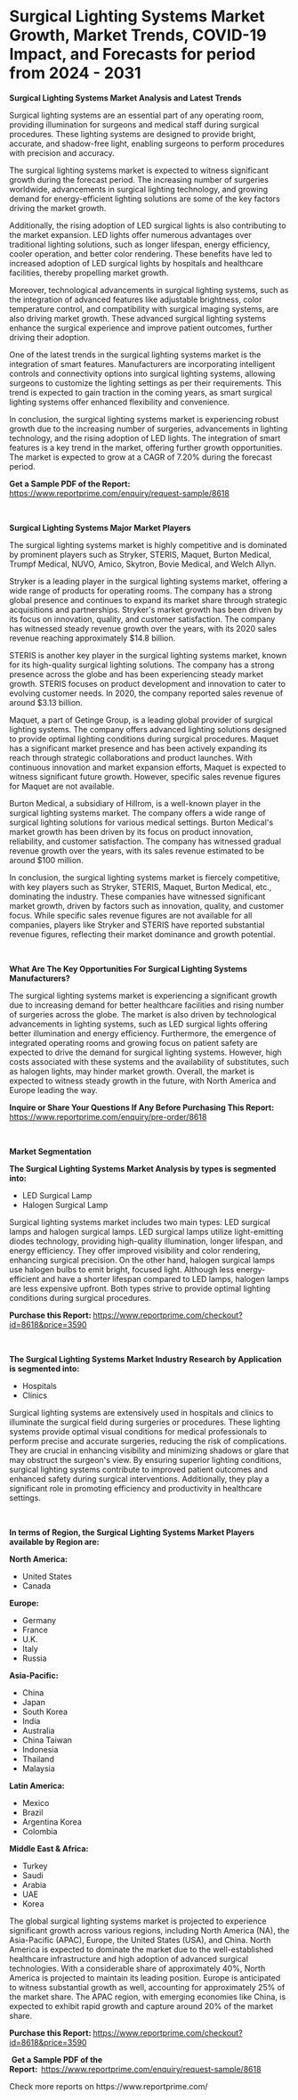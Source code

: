 <p><h1>Surgical Lighting Systems Market Growth, Market Trends, COVID-19 Impact, and Forecasts for period from 2024 - 2031</h1></p><p><strong>Surgical Lighting Systems Market Analysis and Latest Trends</strong></p>
<p><p>Surgical lighting systems are an essential part of any operating room, providing illumination for surgeons and medical staff during surgical procedures. These lighting systems are designed to provide bright, accurate, and shadow-free light, enabling surgeons to perform procedures with precision and accuracy.</p><p>The surgical lighting systems market is expected to witness significant growth during the forecast period. The increasing number of surgeries worldwide, advancements in surgical lighting technology, and growing demand for energy-efficient lighting solutions are some of the key factors driving the market growth.</p><p>Additionally, the rising adoption of LED surgical lights is also contributing to the market expansion. LED lights offer numerous advantages over traditional lighting solutions, such as longer lifespan, energy efficiency, cooler operation, and better color rendering. These benefits have led to increased adoption of LED surgical lights by hospitals and healthcare facilities, thereby propelling market growth.</p><p>Moreover, technological advancements in surgical lighting systems, such as the integration of advanced features like adjustable brightness, color temperature control, and compatibility with surgical imaging systems, are also driving market growth. These advanced surgical lighting systems enhance the surgical experience and improve patient outcomes, further driving their adoption.</p><p>One of the latest trends in the surgical lighting systems market is the integration of smart features. Manufacturers are incorporating intelligent controls and connectivity options into surgical lighting systems, allowing surgeons to customize the lighting settings as per their requirements. This trend is expected to gain traction in the coming years, as smart surgical lighting systems offer enhanced flexibility and convenience.</p><p>In conclusion, the surgical lighting systems market is experiencing robust growth due to the increasing number of surgeries, advancements in lighting technology, and the rising adoption of LED lights. The integration of smart features is a key trend in the market, offering further growth opportunities. The market is expected to grow at a CAGR of 7.20% during the forecast period.</p></p>
<p><strong>Get a Sample PDF of the Report:&nbsp;</strong> <a href="https://www.reportprime.com/enquiry/request-sample/8618">https://www.reportprime.com/enquiry/request-sample/8618</a></p>
<p>&nbsp;</p>
<p><strong>Surgical Lighting Systems Major Market Players</strong></p>
<p><p>The surgical lighting systems market is highly competitive and is dominated by prominent players such as Stryker, STERIS, Maquet, Burton Medical, Trumpf Medical, NUVO, Amico, Skytron, Bovie Medical, and Welch Allyn.</p><p>Stryker is a leading player in the surgical lighting systems market, offering a wide range of products for operating rooms. The company has a strong global presence and continues to expand its market share through strategic acquisitions and partnerships. Stryker's market growth has been driven by its focus on innovation, quality, and customer satisfaction. The company has witnessed steady revenue growth over the years, with its 2020 sales revenue reaching approximately $14.8 billion.</p><p>STERIS is another key player in the surgical lighting systems market, known for its high-quality surgical lighting solutions. The company has a strong presence across the globe and has been experiencing steady market growth. STERIS focuses on product development and innovation to cater to evolving customer needs. In 2020, the company reported sales revenue of around $3.13 billion.</p><p>Maquet, a part of Getinge Group, is a leading global provider of surgical lighting systems. The company offers advanced lighting solutions designed to provide optimal lighting conditions during surgical procedures. Maquet has a significant market presence and has been actively expanding its reach through strategic collaborations and product launches. With continuous innovation and market expansion efforts, Maquet is expected to witness significant future growth. However, specific sales revenue figures for Maquet are not available.</p><p>Burton Medical, a subsidiary of Hillrom, is a well-known player in the surgical lighting systems market. The company offers a wide range of surgical lighting solutions for various medical settings. Burton Medical's market growth has been driven by its focus on product innovation, reliability, and customer satisfaction. The company has witnessed gradual revenue growth over the years, with its sales revenue estimated to be around $100 million.</p><p>In conclusion, the surgical lighting systems market is fiercely competitive, with key players such as Stryker, STERIS, Maquet, Burton Medical, etc., dominating the industry. These companies have witnessed significant market growth, driven by factors such as innovation, quality, and customer focus. While specific sales revenue figures are not available for all companies, players like Stryker and STERIS have reported substantial revenue figures, reflecting their market dominance and growth potential.</p></p>
<p>&nbsp;</p>
<p><strong>What Are The Key Opportunities For Surgical Lighting Systems Manufacturers?</strong></p>
<p><p>The surgical lighting systems market is experiencing a significant growth due to increasing demand for better healthcare facilities and rising number of surgeries across the globe. The market is also driven by technological advancements in lighting systems, such as LED surgical lights offering better illumination and energy efficiency. Furthermore, the emergence of integrated operating rooms and growing focus on patient safety are expected to drive the demand for surgical lighting systems. However, high costs associated with these systems and the availability of substitutes, such as halogen lights, may hinder market growth. Overall, the market is expected to witness steady growth in the future, with North America and Europe leading the way.</p></p>
<p><strong>Inquire or Share Your Questions If Any Before Purchasing This Report:</strong> <a href="https://www.reportprime.com/enquiry/pre-order/8618">https://www.reportprime.com/enquiry/pre-order/8618</a></p>
<p>&nbsp;</p>
<p><strong>Market Segmentation</strong></p>
<p><strong>The Surgical Lighting Systems Market Analysis by types is segmented into:</strong></p>
<p><ul><li>LED Surgical Lamp</li><li>Halogen Surgical Lamp</li></ul></p>
<p><p>Surgical lighting systems market includes two main types: LED surgical lamps and halogen surgical lamps. LED surgical lamps utilize light-emitting diodes technology, providing high-quality illumination, longer lifespan, and energy efficiency. They offer improved visibility and color rendering, enhancing surgical precision. On the other hand, halogen surgical lamps use halogen bulbs to emit bright, focused light. Although less energy-efficient and have a shorter lifespan compared to LED lamps, halogen lamps are less expensive upfront. Both types strive to provide optimal lighting conditions during surgical procedures.</p></p>
<p><strong>Purchase this Report:&nbsp;</strong><a href="https://www.reportprime.com/checkout?id=8618&price=3590">https://www.reportprime.com/checkout?id=8618&price=3590</a></p>
<p>&nbsp;</p>
<p><strong>The Surgical Lighting Systems Market Industry Research by Application is segmented into:</strong></p>
<p><ul><li>Hospitals</li><li>Clinics</li></ul></p>
<p><p>Surgical lighting systems are extensively used in hospitals and clinics to illuminate the surgical field during surgeries or procedures. These lighting systems provide optimal visual conditions for medical professionals to perform precise and accurate surgeries, reducing the risk of complications. They are crucial in enhancing visibility and minimizing shadows or glare that may obstruct the surgeon's view. By ensuring superior lighting conditions, surgical lighting systems contribute to improved patient outcomes and enhanced safety during surgical interventions. Additionally, they play a significant role in promoting efficiency and productivity in healthcare settings.</p></p>
<p>&nbsp;</p>
<p><strong>In terms of Region, the Surgical Lighting Systems Market Players available by Region are:</strong></p>
<p>
    <p> <strong> North America: </strong>
        <ul>
            <li>United States</li>
            <li>Canada</li>
        </ul>
        </p> 
    <p> <strong> Europe: </strong>
        <ul>
            <li>Germany</li>
            <li>France</li>
            <li>U.K.</li>
            <li>Italy</li>
            <li>Russia</li>
        </ul>
        </p> 
    <p> <strong> Asia-Pacific: </strong>
        <ul>
            <li>China</li>
            <li>Japan</li>
            <li>South Korea</li>
            <li>India</li>
            <li>Australia</li>
            <li>China Taiwan</li>
            <li>Indonesia</li>
            <li>Thailand</li>
            <li>Malaysia</li>
        </ul>
        </p> 
    <p> <strong> Latin America: </strong>
        <ul>
            <li>Mexico</li>
            <li>Brazil</li>
            <li>Argentina Korea</li>
            <li>Colombia</li>
        </ul>
        </p> 
    <p> <strong> Middle East & Africa: </strong>
        <ul>
            <li>Turkey</li>
            <li>Saudi</li>
            <li>Arabia</li>
            <li>UAE</li>
            <li>Korea</li>
        </ul>
    </p>
    </p>
<p><p>The global surgical lighting systems market is projected to experience significant growth across various regions, including North America (NA), the Asia-Pacific (APAC), Europe, the United States (USA), and China. North America is expected to dominate the market due to the well-established healthcare infrastructure and high adoption of advanced surgical technologies. With a considerable share of approximately 40%, North America is projected to maintain its leading position. Europe is anticipated to witness substantial growth as well, accounting for approximately 25% of the market share. The APAC region, with emerging economies like China, is expected to exhibit rapid growth and capture around 20% of the market share.</p></p>
<p><strong>Purchase this Report: </strong><a href="https://www.reportprime.com/checkout?id=8618&price=3590">https://www.reportprime.com/checkout?id=8618&price=3590</a></p>
<p>&nbsp;<strong>Get a Sample PDF of the Report:&nbsp;&nbsp;</strong><a href="https://www.reportprime.com/enquiry/request-sample/8618">https://www.reportprime.com/enquiry/request-sample/8618</a></p>
<p><strong></strong></p>
<p>Check more reports on https://www.reportprime.com/</p>